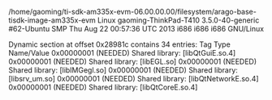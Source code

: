 /home/gaoming/ti-sdk-am335x-evm-06.00.00.00/filesystem/arago-base-tisdk-image-am335x-evm
Linux gaoming-ThinkPad-T410 3.5.0-40-generic #62-Ubuntu SMP Thu Aug 22 00:57:36 UTC 2013 i686 i686 i686 GNU/Linux


Dynamic section at offset 0x28981c contains 34 entries:
  Tag        Type                         Name/Value
 0x00000001 (NEEDED)                     Shared library: [libQtGuiE.so.4]
 0x00000001 (NEEDED)                     Shared library: [libEGL.so]
 0x00000001 (NEEDED)                     Shared library: [libIMGegl.so]
 0x00000001 (NEEDED)                     Shared library: [libsrv_um.so]
 0x00000001 (NEEDED)                     Shared library: [libQtNetworkE.so.4]
 0x00000001 (NEEDED)                     Shared library: [libQtCoreE.so.4]
